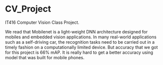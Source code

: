 # CV_Project
IT416 Computer Vision Class Project.

We read that Mobilenet is a light-weight DNN architecture designed for mobiles and embedded vision applications. In many real-world applications such as a self-driving car, the recognition tasks need to be carried out in a timely fashion on a computationally limited device.
But accuracy that we got for this project is 66% mAP. It is really hard to get a better accuracy using model that was built for mobile phones. 
